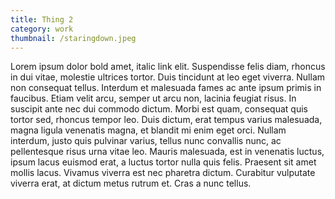 ```yaml
---
title: Thing 2
category: work
thumbnail: /staringdown.jpeg
---
```


Lorem ipsum dolor bold amet, italic link elit. Suspendisse felis diam, rhoncus in dui vitae, molestie ultrices tortor. Duis tincidunt at leo eget viverra. Nullam non consequat tellus. Interdum et malesuada fames ac ante ipsum primis in faucibus. Etiam velit arcu, semper ut arcu non, lacinia feugiat risus. In suscipit ante nec dui commodo dictum. Morbi est quam, consequat quis tortor sed, rhoncus tempor leo. Duis dictum, erat tempus varius malesuada, magna ligula venenatis magna, et blandit mi enim eget orci. Nullam interdum, justo quis pulvinar varius, tellus nunc convallis nunc, ac pellentesque risus urna vitae leo. Mauris malesuada, est in venenatis luctus, ipsum lacus euismod erat, a luctus tortor nulla quis felis. Praesent sit amet mollis lacus. Vivamus viverra est nec pharetra dictum. Curabitur vulputate viverra erat, at dictum metus rutrum et. Cras a nunc tellus.

